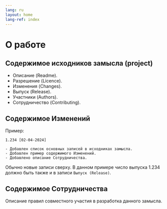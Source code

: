 ```yaml
---
lang: ru
layout: home
lang-ref: index
---
```


# О работе

## Содержимое исходников замысла (project)

- Описание (Readme).
- Разрешение (Licence).
- Изменения (Changes).
- Выпуск (Release).
- Участники (Authors).
- Сотрудничество (Contributing).

## Содержимое Изменений

Пример:

```
1.234 [02-04-2024]

- Добавлен список основных записей в исходниках замысла.
- Добавлен пример содержимого Изменений.
- Добавлено описание Сотрудничества.
```

Обычно новые записи сверху. В данном примере число выпуска 1.234 должно быть
также и в записи `Выпуск (Release)`.

## Содержимое Сотрудничества

Описание правил совместного участия в разработка данного замысла.
